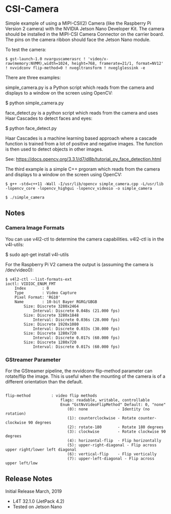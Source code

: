 # CSI-Camera
Simple example of using a MIPI-CSI(2) Camera (like the Raspberry Pi Version 2 camera) with the NVIDIA Jetson Nano Developer Kit.
The camera should be installed in the MIPI-CSI Camera Connector on the carrier board. The pins on the camera ribbon should face the Jetson Nano module.

To test the camera:

```
$ gst-launch-1.0 nvarguscamerasrc ! 'video/x-raw(memory:NVMM),width=1024, height=768, framerate=21/1, format=NV12' ! nvvidconv flip-method=0 ! nvegltransform ! nveglglessink -e
```

There are three examples:

simple_camera.py is a Python script which reads from the camera and displays to a window on the screen using OpenCV:

$ python simple_camera.py

face_detect.py is a python script which reads from the camera and uses  Haar Cascades to detect faces and eyes:

$ python face_detect.py

Haar Cascades is a machine learning based approach where a cascade function is trained from a lot of positive and negative images. The function is then used to detect objects in other images. 

See: https://docs.opencv.org/3.3.1/d7/d8b/tutorial_py_face_detection.html 

The third example is a simple C++ prgoram which reads from the camera and displays to a window on the screen using OpenCV:

```
$ g++ -std=c++11 -Wall -I/usr/lib/opencv simple_camera.cpp -L/usr/lib -lopencv_core -lopencv_highgui -lopencv_videoio -o simple_camera

$ ./simple_camera
```


<h2>Notes</h2>

<h3>Camera Image Formats</h3>
You can use v4l2-ctl to determine the camera capabilities. v4l2-ctl is in the v4l-utils:

$ sudo apt-get install v4l-utils

For the Raspberry Pi V2 camera the output is (assuming the camera is /dev/video0):

```
$ v4l2-ctl --list-formats-ext
ioctl: VIDIOC_ENUM_FMT
	Index       : 0
	Type        : Video Capture
	Pixel Format: 'RG10'
	Name        : 10-bit Bayer RGRG/GBGB
		Size: Discrete 3280x2464
			Interval: Discrete 0.048s (21.000 fps)
		Size: Discrete 3280x1848
			Interval: Discrete 0.036s (28.000 fps)
		Size: Discrete 1920x1080
			Interval: Discrete 0.033s (30.000 fps)
		Size: Discrete 1280x720
			Interval: Discrete 0.017s (60.000 fps)
		Size: Discrete 1280x720
			Interval: Discrete 0.017s (60.000 fps)
```

<h3>GStreamer Parameter</h3>
For the GStreamer pipeline, the nvvidconv flip-method parameter can rotate/flip the image. This is useful when the mounting of the camera is of a different orientation than the default.

```

flip-method         : video flip methods
                        flags: readable, writable, controllable
                        Enum "GstNvVideoFlipMethod" Default: 0, "none"
                           (0): none             - Identity (no rotation)
                           (1): counterclockwise - Rotate counter-clockwise 90 degrees
                           (2): rotate-180       - Rotate 180 degrees
                           (3): clockwise        - Rotate clockwise 90 degrees
                           (4): horizontal-flip  - Flip horizontally
                           (5): upper-right-diagonal - Flip across upper right/lower left diagonal
                           (6): vertical-flip    - Flip vertically
                           (7): upper-left-diagonal - Flip across upper left/low
```

<h2>Release Notes</h2>

Initial Release March, 2019
* L4T 32.1.0 (JetPack 4.2)
* Tested on Jetson Nano



